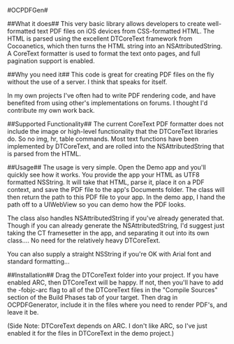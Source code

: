 #OCPDFGen#

##What it does##
This very basic library allows developers to create well-formatted text PDF files on iOS devices from CSS-formatted HTML.  The HTML is parsed using the excellent DTCoreText framework from Cocoanetics, which then turns the HTML string into an NSAttributedString.  A CoreText formatter is used to format the text onto pages, and full pagination support is enabled.

##Why you need it##
This code is great for creating PDF files on the fly without the use of a server.  I think that speaks for itself.

In my own projects I've often had to write PDF rendering code, and have benefited from using other's implementations on forums.  I thought I'd contribute my own work back.

##Supported Functionality##
The current CoreText PDF formatter does not include the image or high-level functionality that the DTCoreText libraries do.  So no img, hr, table commands.  Most text functions have been implemented by DTCoreText, and are rolled into the NSAttributedString that is parsed from the HTML.

##Usage##
The usage is very simple.  Open the Demo app and you'll quickly see how it works.  You provide the app your HTML as UTF8 formatted NSString.  It will take that HTML, parse it, place it on a PDF context, and save the PDF file to the app's Documents folder.  The class will then return the path to this PDF file to your app.  In the demo app, I hand the path off to a UIWebView so you can demo how the PDF looks.

The class also handles NSAttributedString if you've already generated that.  Though if you can already generate the NSAttributedString, I'd suggest just taking the CT framesetter in the app, and separating it out into its own class....  No need for the relatively heavy DTCoreText.

You can also supply a straight NSString if you're OK with Arial font and standard formatting...

##Installation##
Drag the DTCoreText folder into your project.  If you have enabled ARC, then DTCoreText will be happy.  If not, then you'll have to add the -fobjc-arc flag to all of the DTCoreText files in the "Compile Sources" section of the Build Phases tab of your target.  Then drag in OCPDFGenerator, include it in the files where you need to render PDF's, and leave it be.

(Side Note: DTCoreText depends on ARC.  I don't like ARC, so I've just enabled it for the files in DTCoreText in the demo project.)

